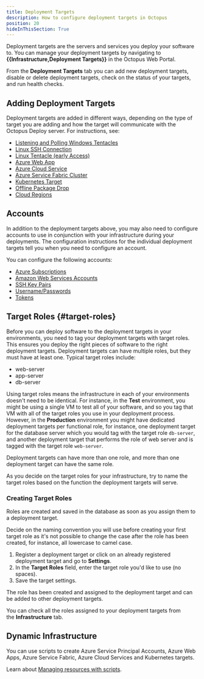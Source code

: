 ```yaml
---
title: Deployment Targets
description: How to configure deployment targets in Octopus
position: 20
hideInThisSection: True
---
```


Deployment targets are the servers and services you deploy your software to. You can manage your deployment targets by navigating to **{{Infrastructure,Deployment Targets}}** in the Octopus Web Portal.

From the **Deployment Targets** tab you can add new deployment targets, disable or delete deployment targets, check on the status of your targets, and run health checks.

## Adding Deployment Targets

Deployment targets are added in different ways, depending on the type of target you are adding and how the target will communicate with the Octopus Deploy server. For instructions, see:

- [Listening and Polling Windows Tentacles](/docs/infrastructure/deployment-targets/windows-targets/index.md)
- [Linux SSH Connection](/docs/infrastructure/deployment-targets/linux/index.md)
- [Linux Tentacle (early Access)](docs/infrastructure/deployment-targets/linux/tentacle/index.md)
- [Azure Web App](/docs/infrastructure/deployment-targets/azure/web-app-targets/index.md)
- [Azure Cloud Service](/docs/infrastructure/deployment-targets/azure/cloud-service-targets/index.md)
- [Azure Service Fabric Cluster](/docs/infrastructure/deployment-targets/azure/service-fabric-cluster-targets/index.md)
- [Kubernetes Target](/docs/infrastructure/deployment-targets/kubernetes-target/index.md)
- [Offline Package Drop](/docs/infrastructure/deployment-targets/offline-package-drop.md)
- [Cloud Regions](/docs/infrastructure/deployment-targets/cloud-regions.md)

## Accounts

In addition to the deployment targets above, you may also need to configure accounts to use in conjunction with your infrastructure during your deployments. The configuration instructions for the individual deployment targets tell you when you need to configure an account.

You can configure the following accounts:

- [Azure Subscriptions](/docs/infrastructure/deployment-targets/azure/index.md)
- [Amazon Web Services Accounts](/docs/infrastructure/deployment-targets/aws/index.md)
- [SSH Key Pairs](/docs/infrastructure/deployment-targets/linux/ssh-key-pair.md)
- [Username/Passwords](/docs/infrastructure/deployment-targets/username-and-password.md)
- [Tokens](/docs/infrastructure/deployment-targets/tokens.md)

## Target Roles {#target-roles}

Before you can deploy software to the deployment targets in your environments, you need to tag your deployment targets with target roles. This ensures you deploy the right pieces of software to the right deployment targets. Deployment targets can have multiple roles, but they must have at least one. Typical target roles include:

- web-server
- app-server
- db-server

Using target roles means the infrastructure in each of your environments doesn't need to be identical. For instance, in the **Test** environment, you might be using a single VM to test all of your software, and so you tag that VM with all of the target roles you use in your deployment process. However, in the **Production** environment you might have dedicated deployment targets per functional role, for instance, one deployment target for the database server which you would tag with the target role `db-server`, and another deployment target that performs the role of web server and is tagged with the target role `web-server`.

Deployment targets can have more than one role, and more than one deployment target can have the same role.

As you decide on the target roles for your infrastructure, try to name the target roles based on the function the deployment targets will serve.

### Creating Target Roles

Roles are created and saved in the database as soon as you assign them to a deployment target.

Decide on the naming convention you will use before creating your first target role as it's not possible to change the case after the role has been created, for instance, all lowercase to camel case.

1. Register a deployment target or click on an already registered deployment target and go to **Settings**.
2. In the **Target Roles** field, enter the target role you'd like to use (no spaces).
3. Save the target settings.

The role has been created and assigned to the deployment target and can be added to other deployment targets.

You can check all the roles assigned to your deployment targets from the **Infrastructure** tab.

## Dynamic Infrastructure

You can use scripts to create Azure Service Principal Accounts, Azure Web Apps, Azure Service Fabric, Azure Cloud Services and Kubernetes targets.

Learn about [Managing resources with scripts](/docs/infrastructure/deployment-targets/dynamic-infrastructure/index.md).
